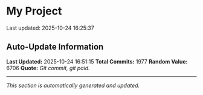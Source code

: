 # My Project


Last updated: 2025-10-24 16:25:37
































































































































































































































































































































































































































































































































































































































































































































































































































































































































































































































































































































































































































































































































































































































































































































































































































































































































































































































































































































































































































































































































































































































































































































































































































































## Auto-Update Information

**Last Updated:** 2025-10-24 16:51:15
**Total Commits:** 1977
**Random Value:** 6706
**Quote:** _Git commit, git paid._

---
_This section is automatically generated and updated._